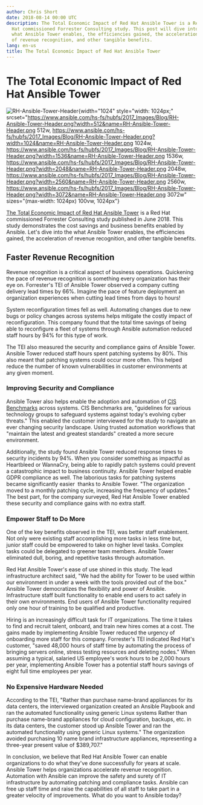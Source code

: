```yaml
---
author: Chris Short
date: 2018-08-14 00:00 UTC
description: The Total Economic Impact of Red Hat Ansible Tower is a Red
  Hat commissioned Forrester Consulting study. This post will dive into
  what Ansible Tower enables, the efficiencies gained, the acceleration
  of revenue recognition, and other tangible benefits.
lang: en-us
title: The Total Economic Impact of Red Hat Ansible Tower
---
```


# The Total Economic Impact of Red Hat Ansible Tower

![RH-Ansible-Tower-Header](https://www.ansible.com/hs-fs/hubfs/2017_Images/Blog/RH-Ansible-Tower-Header.png?width=1024&name=RH-Ansible-Tower-Header.png){width="1024"
style="width: 1024px;"
srcset="https://www.ansible.com/hs-fs/hubfs/2017_Images/Blog/RH-Ansible-Tower-Header.png?width=512&name=RH-Ansible-Tower-Header.png 512w, https://www.ansible.com/hs-fs/hubfs/2017_Images/Blog/RH-Ansible-Tower-Header.png?width=1024&name=RH-Ansible-Tower-Header.png 1024w, https://www.ansible.com/hs-fs/hubfs/2017_Images/Blog/RH-Ansible-Tower-Header.png?width=1536&name=RH-Ansible-Tower-Header.png 1536w, https://www.ansible.com/hs-fs/hubfs/2017_Images/Blog/RH-Ansible-Tower-Header.png?width=2048&name=RH-Ansible-Tower-Header.png 2048w, https://www.ansible.com/hs-fs/hubfs/2017_Images/Blog/RH-Ansible-Tower-Header.png?width=2560&name=RH-Ansible-Tower-Header.png 2560w, https://www.ansible.com/hs-fs/hubfs/2017_Images/Blog/RH-Ansible-Tower-Header.png?width=3072&name=RH-Ansible-Tower-Header.png 3072w"
sizes="(max-width: 1024px) 100vw, 1024px"}

[The Total Economic Impact of Red Hat Ansible
Tower](https://www.redhat.com/en/resources/ansible-automation-forrester-total-ecomonic-impact-study)
is a Red Hat commissioned Forrester Consulting study published in June
2018. This study demonstrates the cost savings and business benefits
enabled by Ansible. Let's dive into the what Ansible Tower enables, the
efficiencies gained, the acceleration of revenue recognition, and other
tangible benefits.

## Faster Revenue Recognition

Revenue recognition is a critical aspect of business operations.
Quickening the pace of revenue recognition is something every
organization has their eye on. Forrester's TEI of Ansible Tower observed
a company cutting delivery lead times by 66%. Imagine the pace of
feature deployment an organization experiences when cutting lead times
from days to hours!

System reconfiguration times fell as well. Automating changes due to new
bugs or policy changes across systems helps mitigate the costly impact
of reconfiguration. This company found that the total time savings of
being able to reconfigure a fleet of systems through Ansible automation
reduced staff hours by 94% for this type of work.

The TEI also measured the security and compliance gains of Ansible
Tower. Ansible Tower reduced staff hours spent patching systems by 80%.
This also meant that patching systems could occur more often. This
helped reduce the number of known vulnerabilities in customer
environments at any given moment.

### Improving Security and Compliance

Ansible Tower also helps enable the adoption and automation of [CIS
Benchmarks](https://www.cisecurity.org/cis-benchmarks/) across systems.
CIS Benchmarks are, "guidelines for various technology groups to
safeguard systems against today's evolving cyber threats." This enabled
the customer interviewed for the study to navigate an ever changing
security landscape. Using trusted automation workflows that \"maintain
the latest and greatest standards\" created a more secure environment.

Additionally, the study found Ansible Tower reduced response times to
security incidents by 94%. When you consider something as impactful as
Heartbleed or WannaCry, being able to rapidly patch systems could
prevent a catastrophic impact to business continuity. Ansible Tower
helped enable GDPR compliance as well. The laborious tasks for patching
systems became significantly easier  thanks to Ansible Tower. "The
organization moved to a monthly patching cycle, increasing the frequency
of updates."  The best part, for the company surveyed, Red Hat Ansible
Tower enabled these security and compliance gains with no extra staff.

### Empower Staff to Do More

One of the key benefits observed in the TEI, was better staff
enablement. Not only were existing staff accomplishing more tasks in
less time but, junior staff could be empowered to take on higher level
tasks. Complex tasks could be delegated to greener team members. Ansible
Tower eliminated dull, boring, and repetitive tasks through automation.

Red Hat Ansible Tower\'s ease of use shined in this study. The lead
infrastructure architect said, \"We had the ability for Tower to be used
within our environment in under a week with the tools provided out of
the box.\" Ansible Tower democratizes the flexibility and power of
Ansible. Infrastructure staff built functionality to enable end users to
act safely in their own environments. End users of Ansible Tower
functionality required only one hour of training to be qualified and
productive.

Hiring is an increasingly difficult task for IT organizations. The time
it takes to find and recruit talent, onboard, and train new hires comes
at a cost. The gains made by implementing Ansible Tower reduced the
urgency of onboarding more staff for this company. Forrester's TEI
indicated Red Hat's customer, "saved 48,000 hours of staff time by
automating the process of bringing servers online, stress testing
resources and deleting nodes." When assuming a typical, salaried US
employee's work hours to be 2,000 hours per year, implementing Ansible
Tower has a potential staff hours savings of eight full time employees
per year.

### No Expensive Hardware Needed

According to the TEI, "Rather than purchase name-brand appliances for
its data centers, the interviewed organization created an Ansible
Playbook and ran the automated functionality using generic Linux systems
Rather than purchase name-brand appliances for cloud configuration,
backups, etc. in its data centers, the customer stood up Ansible Tower
and ran the automated functionality using generic Linux systems." The
organization avoided purchasing 10 name brand infrastructure appliances,
representing a three-year present value of \$389,707."

In conclusion, we believe that Red Hat Ansible Tower can enable
organizations to do what they've done successfully for years at scale.
Ansible Tower helps organizations accelerate revenue recognition.
Automation with Ansible can improve the safety and surety of IT
infrastructure by automating patching and compliance tasks. Ansible can
free up staff time and raise the capabilities of all staff to take part
in a greater velocity of improvements. What do you want to Ansible
today?
